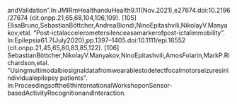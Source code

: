 andValidation”.In:JMIRmHealthanduHealth9.11(Nov.2021),e27674.doi:10.2196/27674
(cit.onpp.21,65,68,104,106,109).
[105] ElisaBruno,SebastianBöttcher,AndreaBiondi,NinoEpitashvili,NikolayV.Manyakov,etal.
“Post-ictalaccelerometersilenceasamarkerofpost-ictalimmobility”.
In:Epilepsia61.7(July2020),pp.1397–1405.doi:10.1111/epi.16552
(cit.onpp.21,45,65,80,83,85,122).
[106] SebastianBöttcher,NikolayV.Manyakov,NinoEpitashvili,AmosFolarin,MarkP.Richardson,etal.
“Usingmultimodalbiosignaldatafromwearablestodetectfocalmotorseizuresinindividualepilepsy
patients”.
In:Proceedingsofthe6thinternationalWorkshoponSensor-basedActivityRecognitionandInteraction.